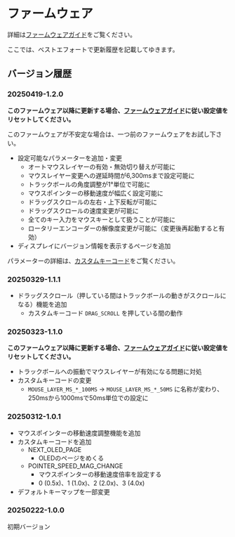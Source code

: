 # ファームウェア

詳細は[ファームウェアガイド](../docs/firmware_guide.md)をご覧ください。

ここでは、ベストエフォートで更新履歴を記載してゆきます。

## バージョン履歴

### 20250419-1.2.0

**このファームウェア以降に更新する場合、[ファームウェアガイド](../docs/firmware_guide.md)に従い設定値をリセットしてください。**

このファームウェアが不安定な場合は、一つ前のファームウェアをお試し下さい。

- 設定可能なパラメーターを追加・変更
    - オートマウスレイヤーの有効・無効切り替えが可能に
    - マウスレイヤー変更への遅延時間が6,300msまで設定可能に
    - トラックボールの角度調整が1°単位で可能に
    - マウスポインターの移動速度が幅広く設定可能に
    - ドラッグスクロールの左右・上下反転が可能に
    - ドラッグスクロールの速度変更が可能に
    - 全てのキー入力をマウスキーとして扱うことが可能に
    - ロータリーエンコーダーの解像度変更が可能に（変更後再起動すると有効）
- ディスプレイにバージョン情報を表示するページを追加

パラメーターの詳細は、[カスタムキーコード](../docs/custom_keycodes.md)をご覧ください。

### 20250329-1.1.1

- ドラッグスクロール（押している間はトラックボールの動きがスクロールになる）機能を追加
    - カスタムキーコード `DRAG_SCROLL` を押している間の動作

### 20250323-1.1.0

**このファームウェア以降に更新する場合、[ファームウェアガイド](../docs/firmware_guide.md)に従い設定値をリセットしてください。**

- トラックボールへの振動でマウスレイヤーが有効になる問題に対処
- カスタムキーコードの変更
    - `MOUSE_LAYER_MS_*_100MS` -> `MOUSE_LAYER_MS_*_50MS` に名称が変わり、250msから1000msで50ms単位での設定に

### 20250312-1.0.1

- マウスポインターの移動速度調整機能を追加
- カスタムキーコードを追加
    - NEXT_OLED_PAGE
        - OLEDのページをめくる
    - POINTER_SPEED_MAG_CHANGE
        - マウスポインターの移動速度倍率を設定する
        - 0 (0.5x)、1 (1.0x)、2 (2.0x)、3 (4.0x)
- デフォルトキーマップを一部変更

### 20250222-1.0.0

初期バージョン

